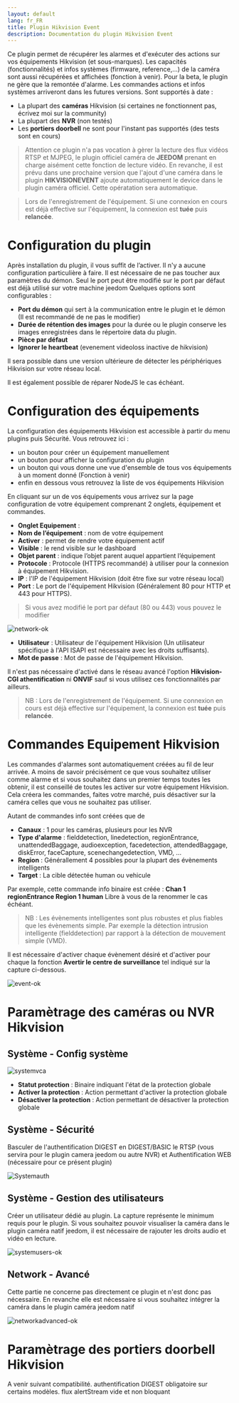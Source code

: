 ```yaml
---
layout: default
lang: fr_FR
title: Plugin Hikvision Event
description: Documentation du plugin Hikvision Event
---
```


Ce plugin permet de récupérer les alarmes et d'exécuter des actions sur vos équipements Hikvision (et sous-marques).
Les capacités (fonctionnalités) et infos systèmes (firmware, reference,...) de la caméra sont aussi récupérées et affichées (fonction à venir).
Pour la beta, le plugin ne gère que la remontée d'alarme. Les commandes actions et infos systèmes arriveront dans les futures versions.
Sont supportés à date :
- La plupart des **caméras** Hikvision (si certaines ne fonctionnent pas, écrivez moi sur la community)
- La plupart des **NVR** (non testés)
- Les **portiers doorbell** ne sont pour l'instant pas supportés (des tests sont en cours)

> Attention ce plugin n'a pas vocation à gèrer la lecture des flux vidéos RTSP et MJPEG, le plugin officiel caméra de **JEEDOM** prenant en charge aisément cette fonction  de lecture vidéo. En revanche, il est prévu dans une prochaine version que l'ajout d'une caméra dans le plugin **HIKVISIONEVENT** ajoute automatiquement le device dans le plugin caméra officiel. Cette opératation sera automatique.

> Lors de l'enregistrement de l'équipement. Si une connexion en cours est déjà effective sur l'équipement, la connexion est **tuée** puis **relancée**.

Configuration du plugin 
=======================

Après installation du plugin, il vous suffit de l’activer. Il n'y a aucune configuration particulière à faire.
Il est nécessaire de ne pas toucher aux paramètres du démon. Seul le port peut être modifié sur le port par défaut est déjà utilisé sur votre machine jeedom
Quelques options sont configurables :
- **Port du démon** qui sert à la communication entre le plugin et le démon (Il est recommandé de ne pas le modifier)
- **Durée de rétention des images** pour la durée ou le plugin conserve les images enregistrées dans le répertoire data du plugin.
- **Pièce par défaut**
- **Ignorer le heartbeat** (evenement videoloss inactive de hikvision)

Il sera possible dans une version ultérieure de détecter les périphériques Hikvision sur votre réseau local.

Il est également possible de réparer NodeJS le cas échéant.

Configuration des équipements 
=============================

La configuration des équipements Hikvision est accessible à partir du menu
plugins puis Sécurité. Vous retrouvez ici :

-   un bouton pour créer un équipement manuellement
-   un bouton pour afficher la configuration du plugin
-   un bouton qui vous donne une vue d'ensemble de tous vos équipements à un moment donné (Fonction à venir)
-   enfin en dessous vous retrouvez la liste de vos équipements Hikvision

En cliquant sur un de vos équipements vous arrivez sur la page
configuration de votre équipement comprenant 2 onglets, équipement et
commandes.

-   **Onglet Equipement** :
-   **Nom de l’équipement** : nom de votre équipement
-   **Activer** : permet de rendre votre équipement actif
-   **Visible** : le rend visible sur le dashboard
-   **Objet parent** : indique l’objet parent auquel appartient l’équipement
-   **Protocole** : Protocole (HTTPS recommandé) à utiliser pour la connexion à équipement Hikvision.
-   **IP** : l'IP de l'équipement Hikvision (doit être fixe sur votre réseau local)
-   **Port** : Le port de l'équipement Hikvision (Généralement 80 pour HTTP et 443 pour HTTPS).

> Si vous avez modifié le port par défaut (80 ou 443) vous pouvez le modifier

![network-ok](https://user-images.githubusercontent.com/60837526/153629872-6fe42bc2-6bce-4afb-ac7f-840899a85f14.JPG)

-   **Utilisateur** : Utilisateur de l'équipement Hikvision (Un utilisateur spécifique à l'API ISAPI est nécessaire avec les droits suffisants).
-	**Mot de passe** : Mot de passe de l'équipement Hikvision.

Il n'est pas nécessaire d'activé dans le réseau avancé l'option **Hikvision-CGI athentification** ni **ONVIF** sauf si vous utilisez ces fonctionnalités par ailleurs.
> NB : Lors de l'enregistrement de l'équipement. Si une connexion en cours est déjà effective sur l'équipement, la connexion est **tuée** puis **relancée**.

**Commandes Equipement Hikvision**
================================
Les commandes d'alarmes sont automatiquement créées au fil de leur arrivée.
A moins de savoir précisément ce que vous souhaitez utiliser comme alarme et si vous souhaitez dans un premier temps toutes les obtenir, il est conseillé de toutes les activer sur votre équipement Hikvision. Cela créera les commandes, faites votre marché, puis désactiver sur la caméra celles que vous ne souhaitez pas utiliser.

Autant de commandes info sont créées que de 
- **Canaux** : 1 pour les caméras, plusieurs pour les NVR
- **Type d'alarme** : fielddetection, linedetection, regionEntrance, unattendedBaggage, audioexception, facedetection, attendedBaggage, diskError, faceCapture, scenechangedetection, VMD, ...
- **Region** : Générallement 4 possibles pour la plupart des évènements intelligents  
- **Target** : La cible détectée human ou vehicule

Par exemple, cette commande info binaire est créée : **Chan 1 regionEntrance Region 1 human**
Libre à vous de la renommer le cas échéant.

> NB : Les évènements intelligentes sont plus robustes et plus fiables que les évènements simple. Par exemple la détection intrusion intelligente (fielddetection) par rapport à la détection de mouvement simple (VMD).

Il est nécessaire d'activer chaque évènement désiré et d'activer pour chaque la fonction **Avertir le centre de surveillance** tel indiqué sur la capture ci-dessous.

![event-ok](https://user-images.githubusercontent.com/60837526/153620262-998acf82-b909-43b9-a281-8d7889c0554c.jpg)

**Paramètrage des caméras ou NVR Hikvision**
=====================================================

Système - Config système
-----------------------

![systemvca](https://user-images.githubusercontent.com/60837526/153620665-1a235508-fef7-402a-830f-5885f31251da.JPG)

- **Statut protection** : Binaire indiquant l'état de la protection globale
- **Activer la protection** : Action permettant d'activer la protection globale
- **Désactiver la protection** : Action permettant de désactiver la protection globale

Système - Sécurité
-----------------------
Basculer de l'authentification DIGEST en DIGEST/BASIC le RTSP (vous servira pour le plugin camera jeedom ou autre NVR) et Authentification WEB (nécessaire pour ce présent plugin)

![Systemauth](https://user-images.githubusercontent.com/60837526/153620948-7e186621-75ad-48b8-9817-31c77bfc9a57.JPG)

Système - Gestion des utilisateurs
-----------------------
Créer un utilisateur dédié au plugin. La capture représente le minimum requis pour le plugin. Si vous souhaitez pouvoir visualiser la caméra dans le plugin caméra natif jeedom, il est nécessaire de rajouter les droits audio et vidéo en lecture.

![systemusers-ok](https://user-images.githubusercontent.com/60837526/153629554-f0580c4d-8169-4b90-b28d-21d46745b5bf.JPG)

Network - Avancé
-----------------------
Cette partie ne concerne pas directement ce plugin et n'est donc pas nécessaire.
En revanche elle est nécessaire si vous souhaitez intégrer la caméra dans le plugin caméra jeedom natif

![networkadvanced-ok](https://user-images.githubusercontent.com/60837526/153638744-d15962ed-45c4-4f75-8edd-1a1fe2d43c7e.JPG)


**Paramètrage des portiers doorbell Hikvision**
==============================================
A venir suivant compatibilité.
authentification DIGEST obligatoire sur certains modèles.
flux alertStream vide et non bloquant


